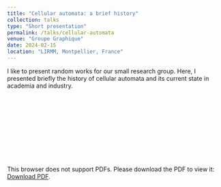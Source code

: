 ```yaml
---
title: "Cellular automata: a brief history"
collection: talks
type: "Short presentation"
permalink: /talks/cellular-automata
venue: "Groupe Graphique"
date: 2024-02-15
location: "LIRMM, Montpellier, France"
---
```



I like to present random works for our small research group. Here, I presented briefly the history of cellular automata and its current state in academia and industry.


<object data="/files/Presentations/Presentation3D_Cellular-Automata.pdf" type="application/pdf" width="750px" height="750px">
    <embed src="/files/Presentations/Presentation3D_Cellular-Automata.pdf" type="application/pdf">
        <p>This browser does not support PDFs. Please download the PDF to view it: <a href="/files/Presentations/Presentation3D_Cellular-Automata.pdf">Download PDF</a>.</p>
    </embed>
</object>